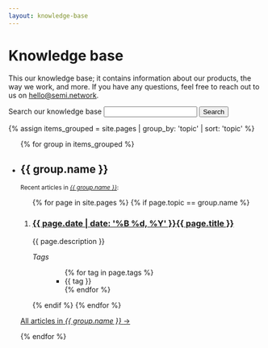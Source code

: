```yaml
---
layout: knowledge-base
---
```


<!-- THIS PAGE CONTAINS THE COMPLETE INDEX -->

# Knowledge base

This our knowledge base; it contains information about our products, the way we work, and more. If you have any questions, feel free to reach out to us on [hello@semi.network](mailto:hello@semi.network).


<section class="form-inline">
    <form action="/search.html?query=" class="search">
    	<section class="search-meta">
        	<label for="search-knowledgebase">Search our knowledge base</label>
        	<input autosave="save-search-knowledgebase" id="search-knowledgebase" name="search" results="15" type="search" />
        	<input class="button" type="submit" value="Search" />
    	</section>
    </form>
</section>

{% assign items_grouped = site.pages | group_by: 'topic' | sort: 'topic' %}
<ul class="article-overview">
    {% for group in items_grouped %}
        <li>
            <section>
            <h2>{{ group.name }}</h2>
            <small>Recent articles in <em><a href="{{ group.name }}">{{ group.name }}</a></em>:</small>
                <ol>
    	            {% for page in site.pages %}
    	                {% if page.topic == group.name %}
    	                    <li>
                                <h3><a href="{{ page.url }}">{{ page.date | date: '%B %d, %Y' }}{{ page.title }}</a></h3>
    	                        <p>
    	                            {{ page.description }}
    	                        </p>
    	                        <dl class="tags">
                                    <dt><i>Tags</i></dt>
                                    <dd>
            	                        <ul class="tags">
                                            {% for tag in page.tags %}
            	                                <li>{{ tag }}</li>
                                            {% endfor %}
            	                        </ul>
                                    </dd>
                                </dl>
    	                    </li>
    	                {% endif %}
    	            {% endfor %}
    	        </ol>
    	        <p><a class="view-more" href="{{ group.name }}">All articles in <em>{{ group.name }}</em> <span class="arrow">→</span></a></p>
            </section>
        </li>
    {% endfor %}
</ul>